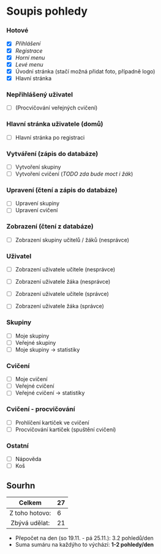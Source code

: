 # Soupis pohledy

### Hotové
- [x] *Přihlášení*
- [x] *Registrace*
- [x] *Horní menu*
- [x] *Levé menu*
- [x] Úvodní stránka (stačí možná přidat foto, případně logo)
- [x] Hlavní stránka

### Nepřihlášený uživatel
- [ ] (Procvičování veřejných cvičení)

### Hlavní stránka uživatele (domů)
- [ ] Hlavní stránka po registraci

### Vytváření (zápis do databáze)
- [ ] Vytvoření skupiny
- [ ] Vytvoření cvičení (*TODO zda bude moct i žák*)

### Upravení (čtení a zápis do databáze)
- [ ] Upravení skupiny
- [ ] Upravení cvičení

### Zobrazení (čtení z databáze)
- [ ] Zobrazení skupiny učitelů / žáků (nesprávce)

### Uživatel
- [ ] Zobrazení uživatele učitele (nesprávce)
- [ ] Zobrazení uživatele žáka (nesprávce)
- [ ] Zobrazení uživatele učitele (správce)
- [ ] Zobrazení uživatele žáka (správce)



### Skupiny
- [ ] Moje skupiny
- [ ] Veřejné skupiny
- [ ] Moje skupiny -> statistiky

### Cvičení
- [ ] Moje cvičení
- [ ] Veřejné cvičení
- [ ] Veřejné cvičení -> statistiky

### Cvičení - procvičování
- [ ] Prohlíčení kartiček ve cvičení
- [ ] Procvičování kartiček (spuštění cvičení)

### Ostatní
- [ ] Nápověda
- [ ] Koš

## Sourhn

|    **Celkem**   | **27** |
|:---------------:|--------|
| Z toho hotovo:  | 6      |
| Zbývá udělat:   | 21     |

* Přepočet na den (so 19.11. - pá 25.11.): 3.2 pohledů/den
* Suma sumáru na každýho to výchází: **1-2 pohledy/den**
